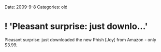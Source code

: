 Date: 2009-9-8
Categories: old

# ! 'Pleasant surprise: just downlo...'

Pleasant surprise: just downloaded the new Phish [Joy] from Amazon - only $3.99.
